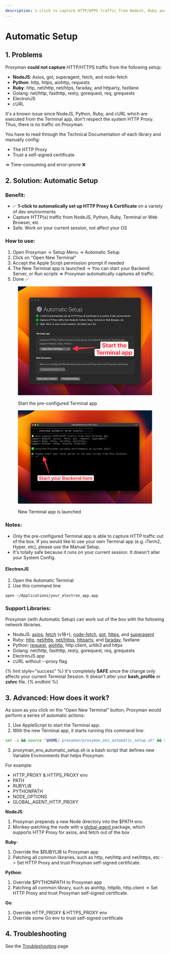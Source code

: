 ```yaml
---
description: 1-click to capture HTTP/HTPS traffic from NodeJS, Ruby and Python
---
```


# Automatic Setup

## 1. Problems

Proxyman **could not capture** HTTP/HTTPS traffic from the following setup:

* **NodeJS**: Axios, got, superagent, fetch, and node-fetch
* **Python**: http, https, aiohttp, requests
* **Ruby**: http, net/http, net/htps, faraday, and httparty, fastlane
* Golang: net/http, fasthttp, resty, gorequest, req, grequests
* ElectronJS
* cURL

It's a known issue since NodeJS, Python, Ruby, and cURL which are executed from the Terminal app, don't respect the system HTTP Proxy. Thus, there is no traffic on Proxyman.

You have to read through the Technical Documentation of each library and manually config:

* The HTTP Proxy
* Trust a self-signed certificate

\=> Time-consuming and error-prone ❌

## 2. Solution: Automatic Setup

### Benefit:

* ✅ **1-click to automatically set up HTTP Proxy & Certificate** on a variety of dev environments
* Capture HTTP(s) traffic from NodeJS, Python, Ruby, Terminal or Web Browser, etc
* Safe. Work on your current session, not affect your OS

### How to use:

1. Open Proxyman -> Setup Menu -> Automatic Setup
2. Click on "Open New Terminal"
3. Accept the Apple Script permission prompt if needed
4. The New Terminal app is launched -> You can start your Backend Server, or Run scripts => Proxyman automatically captures all traffic.
5. Done ✅

<figure><img src="../.gitbook/assets/CleanShot 2023-04-22 at 15.18.19@2x (1).jpg" alt=""><figcaption><p>Start the pre-configured Terminal app</p></figcaption></figure>

<figure><img src="../.gitbook/assets/CleanShot 2023-04-26 at 15.53.00@2x.jpg" alt=""><figcaption><p>New Terminal app is launched</p></figcaption></figure>

### Notes:

* Only the pre-configured Terminal app is able to capture HTTP traffic out of the box. If you would like to use your own Terminal app (e.g. iTerm2, Hyper, etc), please use the Manual Setup.
* It's totally safe because it runs on your current session. It doesn't alter your System Config.

#### ElectronJS

1. Open the Automatic Terminal
2. Use this command line:

```
open ~/Applications/your_electron_app.app
```

### Support Libraries:

Proxyman (with Automatic Setup) can work out of the box with the following network libraries.

* NodeJS: [axios](https://www.npmjs.com/package/axios), [fetch](https://nodejs.org/dist/latest-v18.x/docs/api/globals.html#fetch) (v18+), [node-fetch](https://www.npmjs.com/package/node-fetch), [got](https://www.npmjs.com/package/got), [https](https://nodejs.org/api/https.html), and [superagent](https://www.npmjs.com/package/superagent)
* Ruby: [http](https://ruby-doc.org/stdlib-3.0.2/libdoc/net/http/rdoc/Net/HTTP.html), [net/http](https://ruby-doc.org/stdlib-2.7.0/libdoc/net/http/rdoc/Net/HTTP.html), [net/https](https://ruby-doc.org/stdlib-2.7.0/libdoc/net/http/rdoc/Net/HTTP.html), [httparty](https://github.com/jnunemaker/httparty), and [faraday](https://github.com/lostisland/faraday), fastlane
* Python: [request](https://pypi.org/project/requests/), [aiohttp](https://docs.aiohttp.org/en/stable/), http.client, urllib3 and httpx
* Golang: net/http, fasthttp, resty, gorequest, req, grequests
* ElectronJS app
* cURL without --proxy flag

{% hint style="success" %}
It's completely **SAFE** since the change only affects your current Terminal Session. It doesn't alter your **bash\_profile** or **zshrc** file.
{% endhint %}

## 3. Advanced: How does it work?

As soon as you click on the "Open New Terminal" button, Proxyman would perform a series of automatic actions:

1. Use AppleScript to start the Terminal app.
2. With the new Terminal app, it starts running this command line:&#x20;

```bash
set -a && source "$HOME/.proxyman/proxyman_env_automatic_setup.sh" && set +a
```

3. proxyman\_env\_automatic\_setup.sh is a bash script that defines new Variable Environments that helps Proxyman.

For example:

* HTTP\_PROXY & HTTPS\_PROXY env
* PATH
* RUBYLIB
* PYTHONPATH
* NODE\_OPTIONS
* GLOBAL\_AGENT\_HTTP\_PROXY

**NodeJS**:

1. Proxyman prepends a new Node directory into the $PATH env.
2. Monkey-patching the node with a [global-agent ](https://www.npmjs.com/package/global-agent)package, which supports HTTP Proxy for axios, and fetch out of the box

**Ruby**:

1. Override the $RUBYLIB to Proxyman app
2. Patching all common libraries, such as http, net/http and net/https, etc -> Set HTTP Proxy and trust Proxyman self-signed certificate.

**Python**:

1. Override $PYTHONPATH to Proxyman app
2. Patching all common library, such as aiohttp, httplib, http.client -> Set HTTP Proxy and trust Proxyman self-signed certificate.&#x20;

**Go**:

1. Override HTTP\_PROXY & HTTPS\_PROXY env
2. Override some Go env to trust self-signed certificate

## 4. Troubleshooting

See the [Troubleshooting](troubleshooting.md) page
